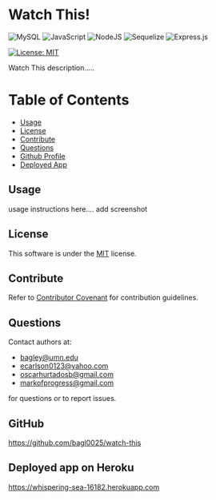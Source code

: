 # Watch This!

![MySQL](https://img.shields.io/badge/mysql-%2300f.svg?style=for-the-badge&logo=mysql&logoColor=white)
![JavaScript](https://img.shields.io/badge/javascript-%23323330.svg?style=for-the-badge&logo=javascript&logoColor=%23F7DF1E)
![NodeJS](https://img.shields.io/badge/node.js-6DA55F?style=for-the-badge&logo=node.js&logoColor=white)
![Sequelize](https://img.shields.io/badge/Sequelize-52B0E7?style=for-the-badge&logo=Sequelize&logoColor=white)
![Express.js](https://img.shields.io/badge/express.js-%23404d59.svg?style=for-the-badge&logo=express&logoColor=%2361DAFB)

[![License: MIT](https://img.shields.io/badge/License-MIT-yellow.svg)](https://opensource.org/licenses/MIT)

Watch This description.....

# Table of Contents

- [Usage](#usage)
- [License](#license)
- [Contribute](#contribute)
- [Questions](#questions)
- [Github Profile](#github)
- [Deployed App](#deployed-app-on-heroku)

## Usage

usage instructions here....
add screenshot

<!-- <img src="./assets/screenshot.png" alt="watch this screenshot" width="600"/> -->

## License

This software is under the [MIT](./LICENSE) license.

## Contribute

Refer to [Contributor Covenant](https://www.contributor-covenant.org/) for contribution guidelines.

## Questions

Contact authors at:
- bagley@umn.edu   
- ecarlson0123@yahoo.com  
- oscarhurtadosb@gmail.com
- markofprogress@gmail.com

for questions or to report issues.

## GitHub

https://github.com/bagl0025/watch-this

## Deployed app on Heroku

https://whispering-sea-16182.herokuapp.com
